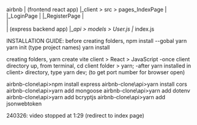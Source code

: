 airbnb
  | (frontend react app)
  |_client > src > pages_IndexPage
  |                     |_LoginPage
  |                     |_RegisterPage
  |     
  |                      
  |  (express backend app) 
  |__api > models > User.js
        |_ index.js


INSTALLATION GUIDE:
before creating folders,
npm install --gobal yarn 
yarn init (type project names)
yarn install

creating folders,
yarn create vite client > React > JavaScript
-once client directory up, from terminal, cd client folder > yarn;
-after yarn installed in client> directory, type yarn dev; (to get port number for browser open)

airbnb-clone\api>npm install express 
airbnb-clone\api>yarn install cors
airbnb-clone\api>yarn add mongoose
airbnb-clone\api>yarn add dotenv
airbnb-clone\api>yarn add bcryptjs
airbnb-clone\api>yarn add jsonwebtoken

240326: video stopped at 1:29
(redirect to index page)